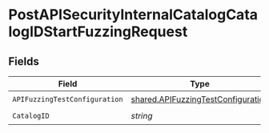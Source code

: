 # PostAPISecurityInternalCatalogCatalogIDStartFuzzingRequest


## Fields

| Field                                                                                           | Type                                                                                            | Required                                                                                        | Description                                                                                     |
| ----------------------------------------------------------------------------------------------- | ----------------------------------------------------------------------------------------------- | ----------------------------------------------------------------------------------------------- | ----------------------------------------------------------------------------------------------- |
| `APIFuzzingTestConfiguration`                                                                   | [shared.APIFuzzingTestConfiguration](../../../pkg/models/shared/apifuzzingtestconfiguration.md) | :heavy_check_mark:                                                                              | N/A                                                                                             |
| `CatalogID`                                                                                     | *string*                                                                                        | :heavy_check_mark:                                                                              | N/A                                                                                             |